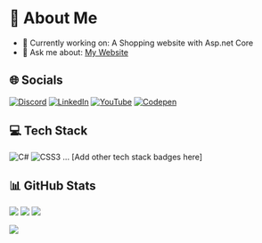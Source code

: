# 💫 About Me
- 🔭 Currently working on: A Shopping website with Asp.net Core
- 💬 Ask me about: [My Website](https://firatbitmez.com)

## 🌐 Socials
[![Discord](https://img.shields.io/badge/Discord-%237289DA.svg?logo=discord&logoColor=white)](https://discord.gg/ZhCVNDehrV) 
[![LinkedIn](https://img.shields.io/badge/LinkedIn-%230077B5.svg?logo=linkedin&logoColor=white)](https://linkedin.com/in/firatkaanbitmez) 
[![YouTube](https://img.shields.io/badge/YouTube-%23FF0000.svg?logo=YouTube&logoColor=white)](https://youtube.com/@firatkaanbitmez) 
[![Codepen](https://img.shields.io/badge/Codepen-000000?style=for-the-badge&logo=codepen&logoColor=white)](https://codepen.io/FIRAT-KAAN-BTMEZ)

## 💻 Tech Stack
![C#](https://img.shields.io/badge/c%23-%23239120.svg?style=for-the-badge&logo=csharp&logoColor=white) 
![CSS3](https://img.shields.io/badge/css3-%231572B6.svg?style=for-the-badge&logo=css3&logoColor=white) 
... [Add other tech stack badges here]

## 📊 GitHub Stats
![](https://github-readme-stats.vercel.app/api?username=firatkaanbitmez&theme=gruvbox&hide_border=false&include_all_commits=true&count_private=true)
![](https://github-readme-streak-stats.herokuapp.com/?user=firatkaanbitmez&theme=gruvbox&hide_border=false)
![](https://github-readme-stats.vercel.app/api/top-langs/?username=firatkaanbitmez&theme=gruvbox&hide_border=false&include_all_commits=true&count_private=true&layout=compact)

<!-- Visitor Count -->
[![](https://visitcount.itsvg.in/api?id=firatkaanbitmez&icon=0&color=9)](https://visitcount.itsvg.in)

<!-- Proudly created with GPRM ( https://gprm.itsvg.in ) -->
